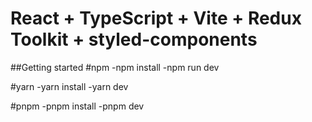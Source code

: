 # React + TypeScript + Vite + Redux Toolkit + styled-components

##Getting started
#npm
-npm install
-npm run dev

#yarn
-yarn install
-yarn dev

#pnpm
-pnpm install
-pnpm dev

